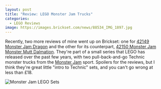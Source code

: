 ```yaml
---
layout: post
title: "Review: LEGO Monster Jam Trucks"
categories:
  - LEGO Reviews
image: https://images.brickset.com/news/88534_IMG_1897.jpg
---
```


Recently, two more reviews of mine went up on Brickset: one for [42149 Monster Jam Dragon](https://brickset.com/article/88534/review-42149-monster-jam-dragon) and the other for its counterpart, [42150 Monster Jam Monster Mutt Dalmation](https://brickset.com/article/88535/review-42150-monster-jam-monster-mutt-dalmation). They're part of a small series that LEGO has released over the past few years, with two pull-back-and-go Technic monster trucks from the [Monster Jam](https://www.monsterjam.com) sport. Spoilers for the reviews, but I think they're great little "intro to Technic" sets, and you can't go wrong at less than £18.

![Monster Jam LEGO Sets](https://images.brickset.com/news/88534_IMG_1897.jpg)
